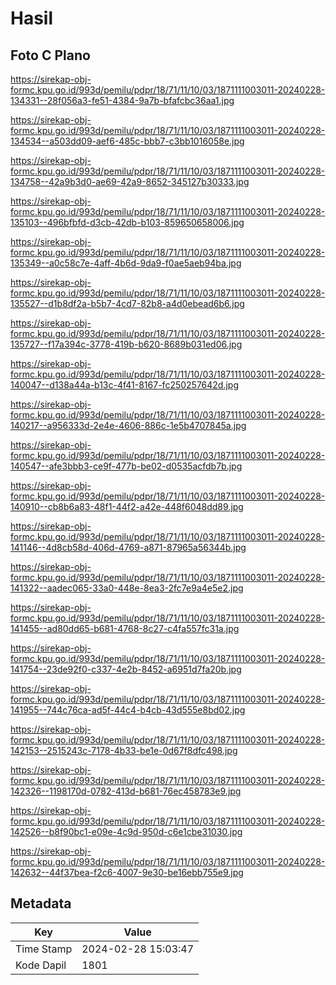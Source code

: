 # Hasil

## Foto C Plano

https://sirekap-obj-formc.kpu.go.id/993d/pemilu/pdpr/18/71/11/10/03/1871111003011-20240228-134331--28f056a3-fe51-4384-9a7b-bfafcbc36aa1.jpg

https://sirekap-obj-formc.kpu.go.id/993d/pemilu/pdpr/18/71/11/10/03/1871111003011-20240228-134534--a503dd09-aef6-485c-bbb7-c3bb1016058e.jpg

https://sirekap-obj-formc.kpu.go.id/993d/pemilu/pdpr/18/71/11/10/03/1871111003011-20240228-134758--42a9b3d0-ae69-42a9-8652-345127b30333.jpg

https://sirekap-obj-formc.kpu.go.id/993d/pemilu/pdpr/18/71/11/10/03/1871111003011-20240228-135103--496bfbfd-d3cb-42db-b103-859650658006.jpg

https://sirekap-obj-formc.kpu.go.id/993d/pemilu/pdpr/18/71/11/10/03/1871111003011-20240228-135349--a0c58c7e-4aff-4b6d-9da9-f0ae5aeb94ba.jpg

https://sirekap-obj-formc.kpu.go.id/993d/pemilu/pdpr/18/71/11/10/03/1871111003011-20240228-135527--d1b8df2a-b5b7-4cd7-82b8-a4d0ebead6b6.jpg

https://sirekap-obj-formc.kpu.go.id/993d/pemilu/pdpr/18/71/11/10/03/1871111003011-20240228-135727--f17a394c-3778-419b-b620-8689b031ed06.jpg

https://sirekap-obj-formc.kpu.go.id/993d/pemilu/pdpr/18/71/11/10/03/1871111003011-20240228-140047--d138a44a-b13c-4f41-8167-fc250257642d.jpg

https://sirekap-obj-formc.kpu.go.id/993d/pemilu/pdpr/18/71/11/10/03/1871111003011-20240228-140217--a956333d-2e4e-4606-886c-1e5b4707845a.jpg

https://sirekap-obj-formc.kpu.go.id/993d/pemilu/pdpr/18/71/11/10/03/1871111003011-20240228-140547--afe3bbb3-ce9f-477b-be02-d0535acfdb7b.jpg

https://sirekap-obj-formc.kpu.go.id/993d/pemilu/pdpr/18/71/11/10/03/1871111003011-20240228-140910--cb8b6a83-48f1-44f2-a42e-448f6048dd89.jpg

https://sirekap-obj-formc.kpu.go.id/993d/pemilu/pdpr/18/71/11/10/03/1871111003011-20240228-141146--4d8cb58d-406d-4769-a871-87965a56344b.jpg

https://sirekap-obj-formc.kpu.go.id/993d/pemilu/pdpr/18/71/11/10/03/1871111003011-20240228-141322--aadec065-33a0-448e-8ea3-2fc7e9a4e5e2.jpg

https://sirekap-obj-formc.kpu.go.id/993d/pemilu/pdpr/18/71/11/10/03/1871111003011-20240228-141455--ad80dd65-b681-4768-8c27-c4fa557fc31a.jpg

https://sirekap-obj-formc.kpu.go.id/993d/pemilu/pdpr/18/71/11/10/03/1871111003011-20240228-141754--23de92f0-c337-4e2b-8452-a6951d7fa20b.jpg

https://sirekap-obj-formc.kpu.go.id/993d/pemilu/pdpr/18/71/11/10/03/1871111003011-20240228-141955--744c76ca-ad5f-44c4-b4cb-43d555e8bd02.jpg

https://sirekap-obj-formc.kpu.go.id/993d/pemilu/pdpr/18/71/11/10/03/1871111003011-20240228-142153--2515243c-7178-4b33-be1e-0d67f8dfc498.jpg

https://sirekap-obj-formc.kpu.go.id/993d/pemilu/pdpr/18/71/11/10/03/1871111003011-20240228-142326--1198170d-0782-413d-b681-76ec458783e9.jpg

https://sirekap-obj-formc.kpu.go.id/993d/pemilu/pdpr/18/71/11/10/03/1871111003011-20240228-142526--b8f90bc1-e09e-4c9d-950d-c6e1cbe31030.jpg

https://sirekap-obj-formc.kpu.go.id/993d/pemilu/pdpr/18/71/11/10/03/1871111003011-20240228-142632--44f37bea-f2c6-4007-9e30-be16ebb755e9.jpg


## Metadata

| Key        | Value               |
| ---------- | ------------------- |
| Time Stamp | 2024-02-28 15:03:47 |
| Kode Dapil | 1801                |



